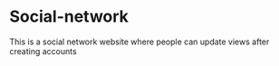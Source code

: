 # Social-network
This is a social network website where people can update views after creating accounts
